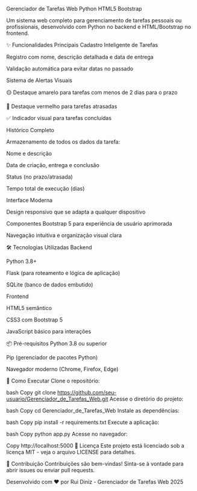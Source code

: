 Gerenciador de Tarefas Web
Python
HTML5
Bootstrap

Um sistema web completo para gerenciamento de tarefas pessoais ou profissionais, desenvolvido com Python no backend e HTML/Bootstrap no frontend.

✨ Funcionalidades Principais
Cadastro Inteligente de Tarefas

Registro com nome, descrição detalhada e data de entrega

Validação automática para evitar datas no passado

Sistema de Alertas Visuais

🟡 Destaque amarelo para tarefas com menos de 2 dias para o prazo

🔴 Destaque vermelho para tarefas atrasadas

✅ Indicador visual para tarefas concluídas

Histórico Completo

Armazenamento de todos os dados da tarefa:

Nome e descrição

Data de criação, entrega e conclusão

Status (no prazo/atrasada)

Tempo total de execução (dias)

Interface Moderna

Design responsivo que se adapta a qualquer dispositivo

Componentes Bootstrap 5 para experiência de usuário aprimorada

Navegação intuitiva e organização visual clara

🛠️ Tecnologias Utilizadas
Backend

Python 3.8+

Flask (para roteamento e lógica de aplicação)

SQLite (banco de dados embutido)

Frontend

HTML5 semântico

CSS3 com Bootstrap 5

JavaScript básico para interações

📦 Pré-requisitos
Python 3.8 ou superior

Pip (gerenciador de pacotes Python)

Navegador moderno (Chrome, Firefox, Edge)

🚀 Como Executar
Clone o repositório:

bash
Copy
git clone https://github.com/seu-usuario/Gerenciador_de_Tarefas_Web.git
Acesse o diretório do projeto:

bash
Copy
cd Gerenciador_de_Tarefas_Web
Instale as dependências:

bash
Copy
pip install -r requirements.txt
Execute a aplicação:

bash
Copy
python app.py
Acesse no navegador:

Copy
http://localhost:5000
📝 Licença
Este projeto está licenciado sob a licença MIT - veja o arquivo LICENSE para detalhes.

🤝 Contribuição
Contribuições são bem-vindas! Sinta-se à vontade para abrir issues ou enviar pull requests.

Desenvolvido com ❤️ por Rui Diniz - Gerenciador de Tarefas Web 2025